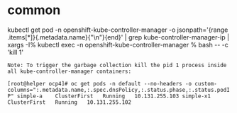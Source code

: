 # common

kubectl get pod -n openshift-kube-controller-manager -o jsonpath='{range .items[*]}{.metadata.name}{"\n"}{end}' | grep kube-controller-manager-ip | xargs -I% kubectl exec -n openshift-kube-controller-manager % bash -- -c 'kill 1'
    
```Note: To trigger the garbage collection kill the pid 1 process inside all kube-controller-manager containers:```



``
[root@helper ocp4]# oc get pods -n default --no-headers -o custom-columns=":.metadata.name,:.spec.dnsPolicy,:.status.phase,:.status.podIP"
simple-a    ClusterFirst   Running   10.131.255.103
simple-x1   ClusterFirst   Running   10.131.255.102
``